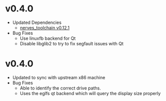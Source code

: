 # v0.4.0

  * Updated Dependencies
    * [nerves_toolchain v0.12.1](https://github.com/nerves-project/toolchains/releases/tag/v0.12.1)
  * Bug Fixes
    * Use linuxfb backend for Qt
    * Disable libglib2 to try to fix segfault issues with Qt

# v0.4.0

  * Updated to sync with upstream x86 machine
  * Bug Fixes
    * Able to identify the correct drive paths.
    * Uses the eglfs qt backend which will query the display size properly

